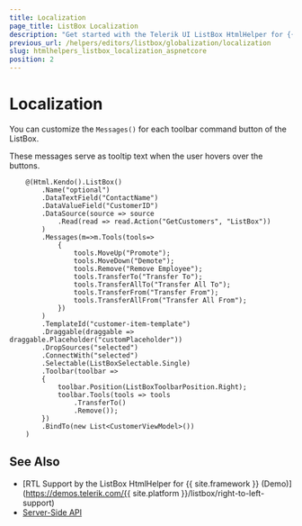 ```yaml
---
title: Localization
page_title: ListBox Localization
description: "Get started with the Telerik UI ListBox HtmlHelper for {{ site.framework }} and learn about the localization options it supports."
previous_url: /helpers/editors/listbox/globalization/localization
slug: htmlhelpers_listbox_localization_aspnetcore
position: 2
---
```


# Localization

You can customize the `Messages()` for each toolbar command button of the ListBox.

These messages serve as tooltip text when the user hovers over the buttons.

```
    @(Html.Kendo().ListBox()
        .Name("optional")
        .DataTextField("ContactName")
        .DataValueField("CustomerID")
        .DataSource(source => source
            .Read(read => read.Action("GetCustomers", "ListBox"))
        )
        .Messages(m=>m.Tools(tools=>
            {
                tools.MoveUp("Promote");
                tools.MoveDown("Demote");
                tools.Remove("Remove Employee");
                tools.TransferTo("Transfer To");
                tools.TransferAllTo("Transfer All To");
                tools.TransferFrom("Transfer From");
                tools.TransferAllFrom("Transfer All From");
            })
        )
        .TemplateId("customer-item-template")
        .Draggable(draggable => draggable.Placeholder("customPlaceholder"))
        .DropSources("selected")
        .ConnectWith("selected")
        .Selectable(ListBoxSelectable.Single)
        .Toolbar(toolbar =>
        {
            toolbar.Position(ListBoxToolbarPosition.Right);
            toolbar.Tools(tools => tools
                .TransferTo()
                .Remove());
        })
        .BindTo(new List<CustomerViewModel>())
    )
```

## See Also

* [RTL Support by the ListBox HtmlHelper for {{ site.framework }} (Demo)](https://demos.telerik.com/{{ site.platform }}/listbox/right-to-left-support)
* [Server-Side API](/api/listbox)
